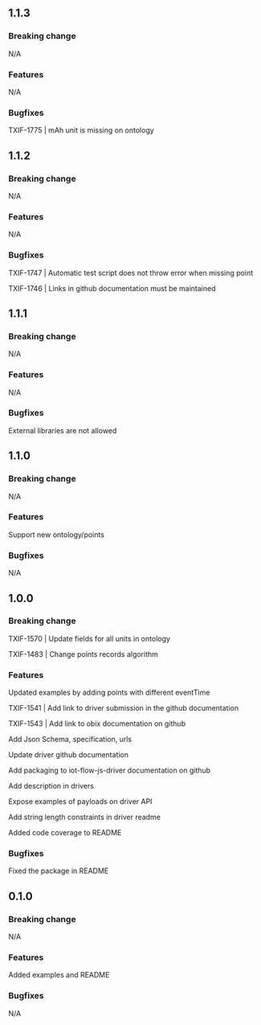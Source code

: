 ## 1.1.3

### Breaking change

N/A

### Features

N/A

### Bugfixes

TXIF-1775 | mAh unit is missing on ontology

## 1.1.2

### Breaking change

N/A

### Features

N/A

### Bugfixes

TXIF-1747 | Automatic test script does not throw error when missing point

TXIF-1746 | Links in github documentation must be maintained

## 1.1.1

### Breaking change

N/A

### Features

N/A

### Bugfixes

External libraries are not allowed

## 1.1.0

### Breaking change

N/A

### Features

Support new ontology/points

### Bugfixes

N/A

## 1.0.0

### Breaking change

TXIF-1570 | Update fields for all units in ontology

TXIF-1483 | Change points records algorithm

### Features

Updated examples by adding points with different eventTime

TXIF-1541 | Add link to driver submission in the github documentation

TXIF-1543 | Add link to obix documentation on github 

Add Json Schema, specification, urls

Update driver github documentation

Add packaging to iot-flow-js-driver documentation on github

Add description in drivers

Expose examples of payloads on driver API

Add string length constraints in driver readme

Added code coverage to README

### Bugfixes

Fixed the package in README

## 0.1.0

### Breaking change

N/A

### Features

Added examples and README

### Bugfixes

N/A
